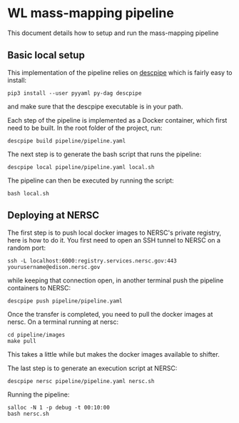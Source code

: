 # WL mass-mapping pipeline

This document details how to setup and run the mass-mapping pipeline

## Basic local setup

This implementation of the pipeline relies on [descpipe](https://github.com/joezuntz/descpipe)
which is fairly easy to install:
```
pip3 install --user pyyaml py-dag descpipe
```
and make sure that the descpipe executable is in your path.

Each step of the pipeline is implemented as a Docker container, which first need
to be built. In the root folder of the project, run:
```
descpipe build pipeline/pipeline.yaml
```

The next step is to generate the bash script that runs the pipeline:
```
descpipe local pipeline/pipeline.yaml local.sh
```

The pipeline can then be executed by running the script:
```
bash local.sh
```

## Deploying at NERSC

The first step is to push local docker images to NERSC's private registry, here
is how to do it. You first need to open an SSH tunnel to NERSC on a random port:
```
ssh -L localhost:6000:registry.services.nersc.gov:443 yourusername@edison.nersc.gov
```
while keeping that connection open, in another terminal push the pipeline
containers to NERSC:
```
descpipe push pipeline/pipeline.yaml
```

Once  the transfer is completed, you need to pull the docker images at nersc.
On a terminal running at nersc:
```
cd pipeline/images
make pull
```
This takes a little while but makes the docker images available to shifter.

The last step is to generate an execution script at NERSC:
```
descpipe nersc pipeline/pipeline.yaml nersc.sh
```

Running the pipeline:
```
salloc -N 1 -p debug -t 00:10:00
bash nersc.sh
```
